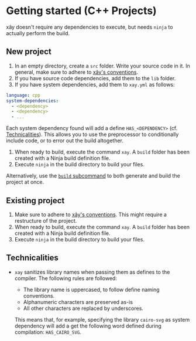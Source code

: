 # Getting started (C++ Projects)

xây doesn't require any dependencies to execute, but needs `ninja` to actually perform the build.

## New project

1. In an empty directory, create a `src` folder. Write your source code in it. In general, make sure to adhere
 to [xây's conventions].
1. If you have source code dependencies, add them to the `lib` folder.
1. If you have system dependencies, add them to `xay.yml` as follows:
```yaml
language: cpp
system-dependencies:
  - <dependency>
  - <dependency>
  - ...
```

Each system dependency found will add a define `HAS_<DEPENDENCY>` (cf. [Technicalities]). This allows you to use the preprocessor to conditionally include code, or to error out the build altogether.


1. When ready to build, execute the command `xay`. A `build` folder
 has been created with a Ninja build definition file.
1. Execute `ninja` in the build directory to build your files.

Alternatively, use the [`build` subcommand] to both generate and build the project at once.

## Existing project

1. Make sure to adhere to [xây's conventions]. This might require a restructure of the project.
2. When ready to build, execute the command `xay`. A `build` folder
 has been created with a Ninja build definition file.
1. Execute `ninja` in the build directory to build your files.

## Technicalities

* `xay` sanitizes library names when passing them as defines to the compiler. The following rules
  are followed:
  
  - The library name is uppercased, to follow define naming conventions.
  - Alphanumeric characters are preserved as-is
  - All other characters are replaced by underscores.
  
  This means that, for example, specifying the library `cairo-svg` as system dependency will add a
  get the following word defined during compilation: `HAS_CAIRO_SVG`. 

[Technicalities]: #technicalities
[xây's conventions]: /conventions
[`build` subcommand]: /cli